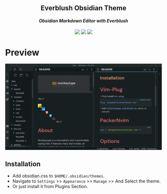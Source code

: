 <h2 align="center">Everblush Obsidian Theme</h2>

<p>
<h4 align="center"> <i>Obsidian Markdown Editor with Everblush</i> </h4>
</p> 

<p align="center"> 
 <img src="https://img.shields.io/github/stars/Everblush/Obsidian?color=e5c76b&labelColor=1e2528&style=for-the-badge">
<img src="https://img.shields.io/static/v1?label=license&message=MIT&color=8ccf7e&labelColor=1e2528&style=for-the-badge">
<img src="https://img.shields.io/github/forks/Everblush/Obsidian?color=e74c4c&labelColor=1e2528&style=for-the-badge">
</p>

# Preview 
<p align="center"> 
<img src="preview.png" alt="Obsidian"> 
</p>

## Installation
- Add obsidian.css to ```$HOME/.obsidian/themes```.
- Navigate to `Settings` >> `Appearance` >> `Manage` >> And Select the theme. 
- Or just install it from Plugins Section.
